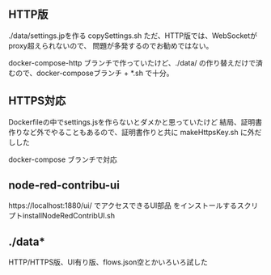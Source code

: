## HTTP版
./data/settings.jpを作る copySettings.sh
ただ、HTTP版では、WebSocketがproxy超えられないので、
問題が多発するのでお勧めではない。

docker-compose-http ブランチで作っていたけど、./data/
の作り替えだけで済むので、docker-composeブランチ + *.sh
で十分。

## HTTPS対応
Dockerfileの中でsettings.jsを作らないとダメかと思っていたけど
結局、証明書作りなど外でやることもあるので、証明書作りと共に
makeHttpsKey.sh に外だしした

docker-compose ブランチで対応

## node-red-contribu-ui
https://localhost:1880/ui/ でアクセスできるUI部品
をインストールするスクリプトinstallNodeRedContribUI.sh

## ./data*
HTTP/HTTPS版、UI有り版、flows.json空とかいろいろ試した

